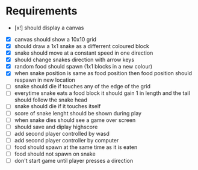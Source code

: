 # Requirements
- [x!] should display a canvas 
- [x] canvas should show a 10x10 grid 
- [x] should draw a 1x1 snake as a differrent coloured block 
- [x] snake should move at a constant speed in one direction
- [x] should change snakes direction with arrow keys 
- [x] random food should spawn (1x1 blocks in a new colour)
- [x] when snake position is same as food position then food position should respawn in new location
- [ ] snake should die if touches any of the edge of the grid 
- [ ] everytime snake eats a food block it should gain 1 in length and the tail should follow the snake head
- [ ] snake should die if it touches itself 
- [ ] score of snake lenght should be shown during play
- [ ] when snake dies should see a game over screen 
- [ ] should save and diplay highscore
- [ ] add second player controlled by wasd 
- [ ] add second player controller by computer
- [ ] food should spawn at the same time as it is eaten
- [ ] food should not spawn on snake
- [ ] don't start game until player presses a direction